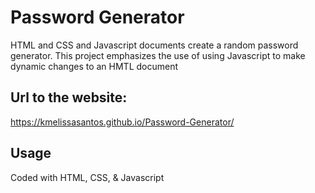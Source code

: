 # Password Generator
HTML and CSS and Javascript documents create a random password generator. This project emphasizes the use of using Javascript to make dynamic changes to an HMTL document

## Url to the website: 
https://kmelissasantos.github.io/Password-Generator/

## Usage
Coded with HTML, CSS, & Javascript

